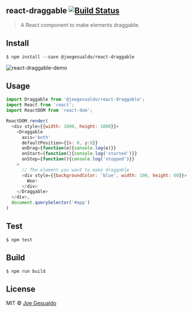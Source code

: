 ## react-draggable [![Build Status](https://travis-ci.org/joegesualdo/react-draggable.svg?branch=master)](https://travis-ci.org/joegesualdo/react-draggable)
> A React component to make elements draggable.

## Install
```
$ npm install --save @joegesualdo/react-draggable
```

![react-draggable-demo](https://github.com/joegesualdo/react-draggable/raw/master/demo.gif)

## Usage
```javascript
import Draggable from '@joegesualdo/react-draggable';
import React from 'react';
import ReactDOM from 'react-dom';

ReactDOM.render(
  <div style={{width: 1000, height: 1000}}>
    <Draggable
      axis='both'
      defaultPosition={{x: 0, y:0}}
      onDrag={function(e){console.log(e)}}
      onStart={function(){console.log('started')}}
      onStop={function(){console.log('stopped')}}
    >
      // The element you want to make draggable
      <div style={{backgroundColor: 'blue', width: 100, height: 60}}>
        Woo!
      </div>
    </Draggable>
  </div>,
  document.querySelector('#app')
)
```

## Test
```
$ npm test
```
## Build
```
$ npm run build
```

## License
MIT © [Joe Gesualdo]()
